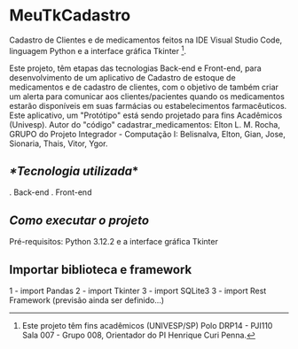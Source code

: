 # MeuTkCadastro

Cadastro de Clientes e de medicamentos feitos na IDE Visual Studio Code, linguagem Python e a interface gráfica Tkinter [^1].

Este projeto, têm etapas das tecnologias Back-end e Front-end, para desenvolvimento de um aplicativo de Cadastro de estoque de medicamentos e de cadastro de clientes, com o objetivo de também criar um alerta para comunicar aos clientes/pacientes quando os medicamentos estarão disponíveis em suas farmácias ou estabelecimentos farmacêuticos. Este aplicativo, um "Protótipo" está sendo projetado para fins Acadêmicos (Univesp). 
Autor do "código" cadastrar_medicamentos: Elton L. M. Rocha, GRUPO do Projeto Integrador - Computação I: Belisnalva, Elton, Gian, Jose, Sionaria, Thais, Vitor, Ygor. 

## _*Tecnologia utilizada_*
. Back-end
. Front-end

## _*Como executar o projeto*_

Pré-requisitos: Python 3.12.2 e a interface gráfica Tkinter

## Importar biblioteca e framework
1 - import Pandas
2 - import Tkinter
3 - import SQLite3
3 - import Rest Framework (previsão ainda ser definido...)

[^1]: Este projeto têm fins acadêmicos (UNIVESP/SP) Polo DRP14 - PJI110 Sala 007 - Grupo 008, Orientador do PI Henrique Curi Penna.
